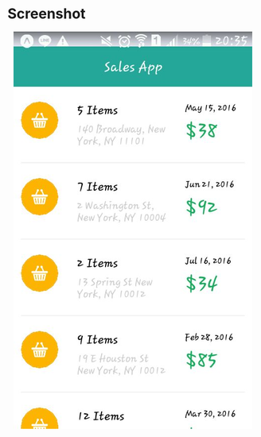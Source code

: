 # Screenshot
<p align="center">
  <img src="https://github.com/Mpraptiasa/TugasMenampilkanListViewHal69/blob/master/screenshot/screenshot.jpeg "/>
</p>
